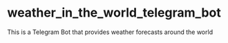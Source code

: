 # weather_in_the_world_telegram_bot
This is a Telegram Bot that provides weather forecasts around the world
